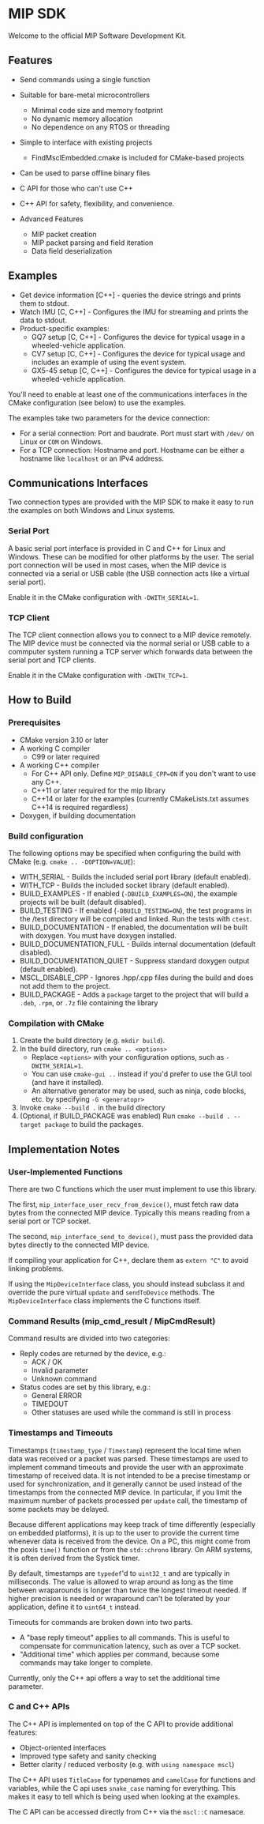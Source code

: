 MIP SDK
=======

Welcome to the official MIP Software Development Kit.


Features
--------

* Send commands using a single function
* Suitable for bare-metal microcontrollers
  * Minimal code size and memory footprint
  * No dynamic memory allocation
  * No dependence on any RTOS or threading
* Simple to interface with existing projects
  * FindMsclEmbedded.cmake is included for CMake-based projects
* Can be used to parse offline binary files
* C API for those who can't use C++
* C++ API for safety, flexibility, and convenience.

* Advanced Features
  * MIP packet creation
  * MIP packet parsing and field iteration
  * Data field deserialization

Examples
--------

* Get device information [C++] - queries the device strings and prints them to stdout.
* Watch IMU [C, C++] - Configures the IMU for streaming and prints the data to stdout.
* Product-specific examples:
  * GQ7 setup [C, C++]    - Configures the device for typical usage in a wheeled-vehicle application.
  * CV7 setup [C, C++]    - Configures the device for typical usage and includes an example of using the event system.
  * GX5-45 setup [C, C++] - Configures the device for typical usage in a wheeled-vehicle application.

You'll need to enable at least one of the communications interfaces in the CMake configuration (see below) to use the examples.

The examples take two parameters for the device connection:
* For a serial connection: Port and baudrate. Port must start with `/dev/` on Linux or `COM` on Windows.
* For a TCP connection: Hostname and port. Hostname can be either a hostname like `localhost` or an IPv4 address.


Communications Interfaces
-------------------------

Two connection types are provided with the MIP SDK to make it easy to run the examples on both Windows and Linux systems.

### Serial Port

A basic serial port interface is provided in C and C++ for Linux and Windows. These can be modified for other platforms by the user.
The serial port connection will be used in most cases, when the MIP device is connected
via a serial or USB cable (the USB connection acts like a virtual serial port).

Enable it in the CMake configuration with `-DWITH_SERIAL=1`.

### TCP Client

The TCP client connection allows you to connect to a MIP device remotely. The MIP device must be connected
via the normal serial or USB cable to a commputer system running a TCP server which forwards data between
the serial port and TCP clients.

Enable it in the CMake configuration with `-DWITH_TCP=1`.


How to Build
------------

### Prerequisites

* CMake version 3.10 or later
* A working C compiler
  * C99 or later required
* A working C++ compiler
  * For C++ API only. Define `MIP_DISABLE_CPP=ON` if you don't want to use any C++.
  * C++11 or later required for the mip library
  * C++14 or later for the examples (currently CMakeLists.txt assumes C++14 is required regardless)
* Doxygen, if building documentation

### Build configuration

The following options may be specified when configuring the build with CMake (e.g. `cmake .. -DOPTION=VALUE`):
* WITH_SERIAL - Builds the included serial port library (default enabled).
* WITH_TCP - Builds the included socket library (default enabled).
* BUILD_EXAMPLES - If enabled (`-DBUILD_EXAMPLES=ON`), the example projects will be built (default disabled).
* BUILD_TESTING - If enabled (`-DBUILD_TESTING=ON`), the test programs in the /test directory will be compiled and linked. Run the tests with `ctest`.
* BUILD_DOCUMENTATION - If enabled, the documentation will be built with doxygen. You must have doxygen installed.
* BUILD_DOCUMENTATION_FULL - Builds internal documentation (default disabled).
* BUILD_DOCUMENTATION_QUIET - Suppress standard doxygen output (default enabled).
* MSCL_DISABLE_CPP - Ignores .hpp/.cpp files during the build and does not add them to the project.
* BUILD_PACKAGE - Adds a `package` target to the project that will build a `.deb`, `.rpm`, or `.7z` file containing the library

### Compilation with CMake

1. Create the build directory (e.g. `mkdir build`).
2. In the build directory, run `cmake .. <options>`
   * Replace `<options>` with your configuration options, such as `-DWITH_SERIAL=1`.
   * You can use `cmake-gui ..` instead if you'd prefer to use the GUI tool (and have it installed).
   * An alternative generator may be used, such as ninja, code blocks, etc. by specifying `-G <generatopr>`
3. Invoke `cmake --build .` in the build directory
4. (Optional, if BUILD_PACKAGE was enabled) Run `cmake --build . --target package` to build the packages.


Implementation Notes
--------------------

### User-Implemented Functions

There are two C functions which the user must implement to use this library.

The first, `mip_interface_user_recv_from_device()`, must fetch raw data bytes from the connected MIP device. Typically this means reading from
a serial port or TCP socket.

The second, `mip_interface_send_to_device()`, must pass the provided data bytes directly to the connected MIP device.

If compiling your application for C++, declare them as `extern "C"` to avoid linking problems.

If using the `MipDeviceInterface` class, you should instead subclass it and override the pure virtual `update` and `sendToDevice`
methods. The `MipDeviceInterface` class implements the C functions itself.

### Command Results (mip_cmd_result / MipCmdResult)

Command results are divided into two categories:
* Reply codes are returned by the device, e.g.:
  * ACK / OK
  * Invalid parameter
  * Unknown command
* Status codes are set by this library, e.g.:
  * General ERROR
  * TIMEDOUT
  * Other statuses are used while the command is still in process

### Timestamps and Timeouts

Timestamps (`timestamp_type` / `Timestamp`) represent the local time when data was received or a packet was parsed. These timestamps
are used to implement command timeouts and provide the user with an approximate timestamp of received data. It is not intended to be
a precise timestamp or used for synchronization, and it generally cannot be used instead of the timestamps from the connected MIP device.
In particular, if you limit the maximum number of packets processed per `update` call, the timestamp of some packets may be delayed.

Because different applications may keep track of time differently (especially on embedded platforms), it is up to the user to provide
the current time whenever data is received from the device. On a PC, this might come from the poxis `time()` function or from the
`std::chrono` library. On ARM systems, it is often derived from the Systick timer.

By default, timestamps are `typedef`'d to `uint32_t` and are typically in milliseconds. The value is allowed to wrap around as long
as the time between wraparounds is longer than twice the longest timeout needed. If higher precision is needed or wraparound can't
be tolerated by your application, define it to `uint64_t` instead.

Timeouts for commands are broken down into two parts.
* A "base reply timeout" applies to all commands. This is useful to compensate for communication latency, such as over a TCP socket.
* "Additional time" which applies per command, because some commands may take longer to complete.

Currently, only the C++ api offers a way to set the additional time parameter.

### C and C++ APIs

The C++ API is implemented on top of the C API to provide additional features:
* Object-oriented interfaces
* Improved type safety and sanity checking
* Better clarity / reduced verbosity (e.g. with `using namespace mscl`)

The C++ API uses `TitleCase` for typenames and `camelCase` for functions and variables, while the C api uses `snake_case` naming for
everything. This makes it easy to tell which is being used when looking at the examples.

The C API can be accessed directly from C++ via the `mscl::C` namesace.
